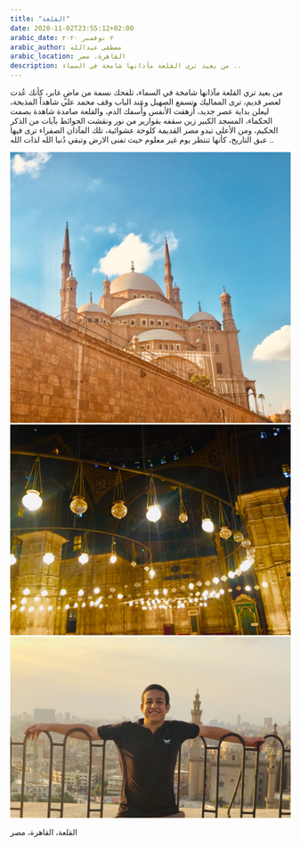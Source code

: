 ```yaml
---
title: "القلعة"
date: 2020-11-02T23:55:12+02:00
arabic_date: ٢ نوفمبر ٢٠٢٠
arabic_author: مصطفى عبدالله
arabic_location: القاهرة، مصر
description: من بعيد ترى القلعة مآذانها شامخة في السماء ..
---
```


من بعيد تري القلعة مآذانها شامخة في السماء، تلفحك نسمة من ماضٍ غابر، كأنك عُدت لعصر قديم، ترى المماليك وتسمع الصهيل وعند الباب وقف محمد علي شاهداً المذبحة، ليعلن بداية عصر جديد، أُزهقت الأنفس وأُسفك الدم، والقلعة صامدة شاهدة بصمت الحكماء،
المسجد الكبير زين سقفه بقوارير من نور ونقشت الحوائط بآيات من الذكر الحكيم،
ومن الأعلى تبدو مصر القديمة كلوحة عشوائية، تلك المآذان الصفراء ترى فيها عبق التاريخ، كأنها تنتظر يوم غير معلوم حيث تفنى الارض وتبقي دُنيا الله لذات الله ..

![The castle](/images/the_castle/the_castle.jpg)
![The mosque roof](/images/the_castle/the_mosque_roof.jpeg)
![The old Egypt](/images/the_castle/the_old_egypt.jpeg)

القلعة، القاهرة، مصر
